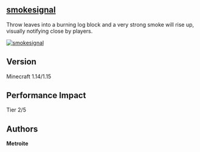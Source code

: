 ## [smokesignal](https://minhaskamal.github.io/DownGit/#/home?url=https://github.com/Metroite/datapacks/tree/master/smokesignal&rootDirectory=false)

Throw leaves into a burning log block and a very strong smoke will rise up, visually notifying close by players.

<a href="https://minhaskamal.github.io/DownGit/#/home?url=https://github.com/Metroite/datapacks/tree/master/smokesignal&rootDirectory=false" rel="Smoke for attention! How cool.">![smokesignal](smokesignal.png?raw=true "Smoke for attention! How cool.")</a>

## Version

Minecraft 1.14/1.15

## Performance Impact

Tier 2/5

## Authors

**Metroite**
